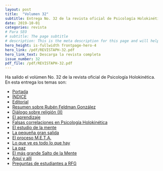 ```yaml
---
layout: post
title:  "Volumen 32"
subtitle: Entrega No. 32 de la revista oficial de Psicología Holokinética
date: 2019-10-01
categories: revista
# Para SEO
# subtitle: The page subtitle
# description: This is the meta description for this page and will help it appear in search engines
hero_height: is-fullwidth frontpage-hero-4
hero_link: /pdf/REVISTAPH-32.pdf
hero_link_text: Descarga la revista completa
issue_number: 32
pdf_file: /pdf/REVISTAPH-32.pdf
---
```


Ha salido el volúmen No. 32 de la revista oficial de Psicología Holokinética. 
En esta entrega los temas son:


- [Portada](/pdf/REVISTAPH-32.pdf#page=1)
- [ÍNDICE](/pdf/REVISTAPH-32.pdf#page=3)
- [Editorial](/pdf/REVISTAPH-32.pdf#page=4)
- [Resumen sobre Rubén Feldman González](/pdf/REVISTAPH-32.pdf#page=5)
- [Diálogo sobre religión (II)](/pdf/REVISTAPH-32.pdf#page=7)
- [El aprendizaje](/pdf/REVISTAPH-32.pdf#page=15)
- [Falsas correlaciones en Psicología Holokinética](/pdf/REVISTAPH-32.pdf#page=16)
- [El estudio de la mente](/pdf/REVISTAPH-32.pdf#page=19)
- [La pequeña gran salida](/pdf/REVISTAPH-32.pdf#page=20)
- [El proceso M.E.T.A.](/pdf/REVISTAPH-32.pdf#page=26)
- [Lo que ve es todo lo que hay](/pdf/REVISTAPH-32.pdf#page=33)
- [La paz](/pdf/REVISTAPH-32.pdf#page=36)
- [El más grande Salto de la Mente](/pdf/REVISTAPH-32.pdf#page=38)
- [Aquí y allí](/pdf/REVISTAPH-32.pdf#page=39)
- [Preguntas de estudiantes a RFG](/pdf/REVISTAPH-32.pdf#page=41)
